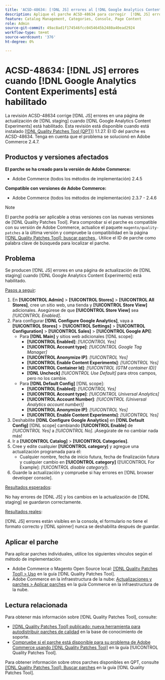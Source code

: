 ```yaml
---
title: 'ACSD-48634: [!DNL JS] errores al [!DNL Google Analytics Content Experiments] habilitar'
description: Aplique el parche ACSD-48634 para corregir  [!DNL JS] errores en una página de actualización [!DNL staging] cuando [!DNL Google Analytics Content Experiments] esté habilitado.
feature: Catalog Management, Categories, Console, Page Content
role: Admin
source-git-commit: 49ac8ad1f174546fcc0454645b2480a40ead2924
workflow-type: tm+mt
source-wordcount: '376'
ht-degree: 0%

---
```


# ACSD-48634: [!DNL JS] errores cuando [!DNL Google Analytics Content Experiments] está habilitado

La revisión ACSD-48634 corrige [!DNL JS] errores en una página de actualización de [!DNL staging] cuando [!DNL Google Analytics Content Experiments] está habilitado. Esta revisión está disponible cuando está instalado [[!DNL Quality Patches Tool (QPT)]](https://experienceleague.adobe.com/en/docs/commerce-knowledge-base/kb/announcements/commerce-announcements/magento-quality-patches-released-new-tool-to-self-serve-quality-patches) 1.1.27. El ID del parche es ACSD-48634. Tenga en cuenta que el problema se solucionó en Adobe Commerce 2.4.7.

## Productos y versiones afectados

**El parche se ha creado para la versión de Adobe Commerce:**

* Adobe Commerce (todos los métodos de implementación) 2.4.5

**Compatible con versiones de Adobe Commerce:**

* Adobe Commerce (todos los métodos de implementación) 2.3.7 - 2.4.6

>[!NOTE]
>
>El parche podría ser aplicable a otras versiones con las nuevas versiones de [!DNL Quality Patches Tool]. Para comprobar si el parche es compatible con su versión de Adobe Commerce, actualice el paquete `magento/quality-patches` a la última versión y compruebe la compatibilidad en la página [[!DNL Quality Patches Tool]: buscar parches ](https://experienceleague.adobe.com/tools/commerce-quality-patches/index.html). Utilice el ID de parche como palabra clave de búsqueda para localizar el parche.

## Problema

Se producen [!DNL JS] errores en una página de actualización de [!DNL staging] cuando [!DNL Google Analytics Content Experiments] está habilitado.

<u>Pasos a seguir</u>:

1. En **[!UICONTROL Admin]** > **[!UICONTROL Stores]** > **[!UICONTROL All Stores]**, cree un sitio web, una tienda y **[!UICONTROL Store View]** adicionales. Asegúrese de que **[!UICONTROL Store View]** sea *[!UICONTROL Enabled]*.
1. Para configurar **[!DNL Configure Google Analytics]**, vaya a **[!UICONTROL Stores]** > **[!UICONTROL Settings]** > **[!UICONTROL Configuration]** > **[!UICONTROL Sales]** > **[!UICONTROL Google API]**:
   * Para **[!DNL Main]** y sitios web adicionales [!DNL scope]:
      * **[!UICONTROL Enabled]**: *[!UICONTROL Yes]*
      * **[!UICONTROL Account type]**: *[!UICONTROL Google Tag Manager]*
      * **[!UICONTROL Anonymize IP]**: *[!UICONTROL Yes]*
      * **[!UICONTROL Enable Content Experiments]**: *[!UICONTROL Yes]*
      * **[!UICONTROL Container Id]**: *[!UICONTROL (GTM container ID)]*
      * **[!DNL Uncheck]** *[!UICONTROL Use Default]* para otros campos, pero no los cambie.
   * Para **[!DNL Default Config]** [!DNL scope]:
      * **[!UICONTROL Enabled]**: *[!UICONTROL Yes]*
      * **[!UICONTROL Account type]**: *[!UICONTROL Universal Analytics]*
      * **[!UICONTROL Account Number]**: *[!UICONTROL (Universal Analytics account number)]*
      * **[!UICONTROL Anonymize IP]**: *[!UICONTROL Yes]*
      * **[!UICONTROL Enable Content Experiments]**: *[!UICONTROL Yes]*
1. Deshabilite **[!DNL Configure Google Analytics]** en **[!DNL Default Config]** [!DNL scope] cambiando **[!UICONTROL Enable]** de *[!UICONTROL Yes]* a *[!UICONTROL No]*. ¡Asegúrate de no cambiar nada más!
1. Ir a **[!UICONTROL Catalog]** > **[!UICONTROL Categories]**.
1. Cree y edite cualquier **[!UICONTROL category]** y agregue una actualización programada para él:
   * Cualquier nombre, fecha de inicio futura, fecha de finalización futura y cualquier cambio en **[!UICONTROL category]** ([!UICONTROL For Example]: *[!UICONTROL disable category]*).
1. Guarde la actualización y compruebe si hay errores en [!DNL browser developer console].

<u>Resultados esperados</u>:

No hay errores de [!DNL JS] y los cambios en la actualización de [!DNL staging] se guardaron correctamente.

<u>Resultados reales</u>:

[!DNL JS] errores están visibles en la consola, el formulario no tiene el formato correcto y [!DNL spinner] nunca se deshabilita después de guardar.

## Aplicar el parche

Para aplicar parches individuales, utilice los siguientes vínculos según el método de implementación:

* Adobe Commerce o Magento Open Source local: [[!DNL Quality Patches Tool] > Uso](https://experienceleague.adobe.com/docs/commerce-operations/tools/quality-patches-tool/usage.html) en la guía [!DNL Quality Patches Tool].
* Adobe Commerce en la infraestructura de la nube: [Actualizaciones y parches > Aplicar parches](https://experienceleague.adobe.com/docs/commerce-cloud-service/user-guide/develop/upgrade/apply-patches.html) en la guía Commerce en la infraestructura de la nube.

## Lectura relacionada

Para obtener más información sobre [!DNL Quality Patches Tool], consulte:

* [[!DNL Quality Patches Tool] publicado: nueva herramienta para autodistribuir parches de calidad](https://experienceleague.adobe.com/en/docs/commerce-knowledge-base/kb/announcements/commerce-announcements/magento-quality-patches-released-new-tool-to-self-serve-quality-patches) en la base de conocimiento de soporte.
* [Compruebe si el parche está disponible para su problema de Adobe Commerce usando [!DNL Quality Patches Tool]](/help/tools/quality-patches-tool/patches-available-in-qpt/check-patch-for-magento-issue-with-magento-quality-patches.md) en la guía [!UICONTROL Quality Patches Tool].


Para obtener información sobre otros parches disponibles en QPT, consulte [[!DNL Quality Patches Tool]: Buscar parches](https://experienceleague.adobe.com/tools/commerce-quality-patches/index.html) en la guía [!DNL Quality Patches Tool].
